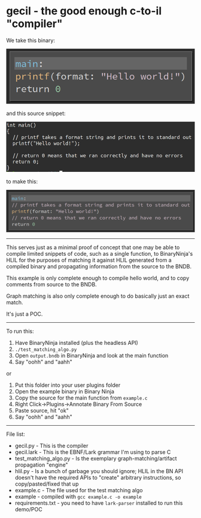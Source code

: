 # gecil - the good enough c-to-il "compiler"

We take this binary:

![hey stop hovering here](images/original.png?raw=true "Original HLIL")

and this source snippet:

![no i really mean it](images/source.png?raw=true "Source code snippet")

to make this:

![:(](images/annotated.png?raw=true "Annotated HLIL")

---

This serves just as a minimal proof of concept that one may be able to compile limited snippets of code, such as a single function, to BinaryNinja's HLIL for the purposes of matching it against HLIL generated from a compiled binary and propagating information from the source to the BNDB.

This example is only complete enough to compile hello world, and to copy comments from source to the BNDB.

Graph matching is also only complete enough to do basically just an exact match.

It's just a POC.

---

To run this:

 1. Have BinaryNinja installed (plus the headless API)
 2. `./test_matching_algo.py`
 3. Open `output.bndb` in BinaryNinja and look at the main function
 4. Say "oohh" and "aahh"

or

 1. Put this folder into your user plugins folder
 2. Open the example binary in Binary Ninja
 3. Copy the source for the main function from `example.c`
 4. Right Click->Plugins->Annotate Binary From Source
 5. Paste source, hit "ok"
 6. Say "oohh" and "aahh"

---

File list:

 - gecil.py - This is the compiler
 - gecil.lark - This is the EBNF/Lark grammar I'm using to parse C
 - test_matching_algo.py - Is the exemplary graph-matching/artifact propagation "engine"
 - hlil.py - Is a bunch of garbage you should ignore; HLIL in the BN API doesn't have the required APIs to "create" arbitrary instructions, so copy/pasted/fixed that up
 - example.c - The file used for the test matching algo
 - example - compiled with `gcc example.c -o example`
 - requirements.txt - you need to have `lark-parser` installed to run this demo/POC
